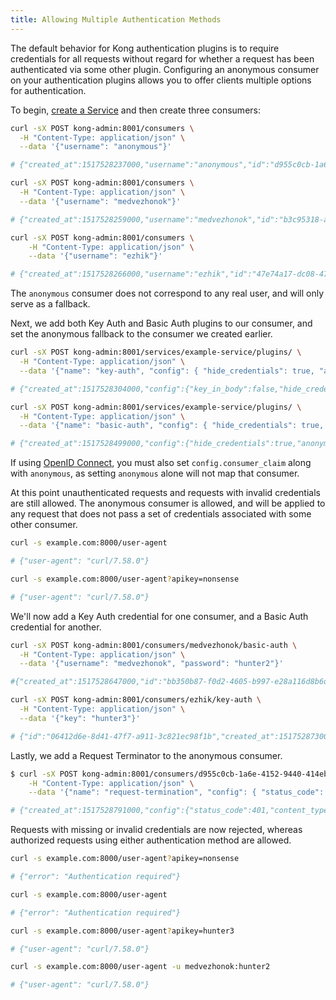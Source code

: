```yaml
---
title: Allowing Multiple Authentication Methods
---
```


The default behavior for Kong authentication plugins is to require credentials
for all requests without regard for whether a request has been authenticated
via some other plugin. Configuring an anonymous consumer on your authentication
plugins allows you to offer clients multiple options for authentication.

To begin, [create a Service](/enterprise/{{page.kong_version}}/kong-manager/add-service/) and then create three consumers:

```bash
curl -sX POST kong-admin:8001/consumers \
  -H "Content-Type: application/json" \
  --data '{"username": "anonymous"}'

# {"created_at":1517528237000,"username":"anonymous","id":"d955c0cb-1a6e-4152-9440-414ebb8fee8a"}

curl -sX POST kong-admin:8001/consumers \
  -H "Content-Type: application/json" \
  --data '{"username": "medvezhonok"}'

# {"created_at":1517528259000,"username":"medvezhonok","id":"b3c95318-a932-4bb2-9d74-1298a3ffc87c"}

curl -sX POST kong-admin:8001/consumers \
    -H "Content-Type: application/json" \
    --data '{"username": "ezhik"}'

# {"created_at":1517528266000,"username":"ezhik","id":"47e74a17-dc08-4786-a8cf-d8e4f38a5459"}
```

The `anonymous` consumer does not correspond to any real user, and will only serve as a fallback.

Next, we add both Key Auth and Basic Auth plugins to our consumer, and set the anonymous fallback to the consumer we created earlier.

```bash
curl -sX POST kong-admin:8001/services/example-service/plugins/ \
  -H "Content-Type: application/json" \
  --data '{"name": "key-auth", "config": { "hide_credentials": true, "anonymous": "d955c0cb-1a6e-4152-9440-414ebb8fee8a"} }'

# {"created_at":1517528304000,"config":{"key_in_body":false,"hide_credentials":true,"anonymous":"d955c0cb-1a6e-4152-9440-414ebb8fee8a","run_on_preflight":true,"key_names":["apikey"]},"id":"bb884f7b-4e48-4166-8c80-c858b5a4c357","name":"key-auth","service_id":"a2a168a8-4491-4fe1-9426-cde3b5fcd45b","enabled":true}

curl -sX POST kong-admin:8001/services/example-service/plugins/ \
  -H "Content-Type: application/json" \
  --data '{"name": "basic-auth", "config": { "hide_credentials": true, "anonymous": "d955c0cb-1a6e-4152-9440-414ebb8fee8a"} }'

# {"created_at":1517528499000,"config":{"hide_credentials":true,"anonymous":"d955c0cb-1a6e-4152-9440-414ebb8fee8a"},"id":"e5a40543-debe-4225-a879-a54901368e6d","name":"basic-auth","service_id":"a2a168a8-4491-4fe1-9426-cde3b5fcd45b","enabled":true}
```

If using [OpenID Connect](/hub/kong-inc/openid-connect), you must also set `config.consumer_claim` along with `anonymous`, as setting `anonymous` alone will not map that consumer.

At this point unauthenticated requests and requests with invalid credentials are still allowed. The anonymous consumer is allowed, and will be applied to any request that does not pass a set of credentials associated with some other consumer.

```bash
curl -s example.com:8000/user-agent

# {"user-agent": "curl/7.58.0"}

curl -s example.com:8000/user-agent?apikey=nonsense

# {"user-agent": "curl/7.58.0"}
```

We'll now add a Key Auth credential for one consumer, and a Basic Auth credential for another.

```bash
curl -sX POST kong-admin:8001/consumers/medvezhonok/basic-auth \
  -H "Content-Type: application/json" \
  --data '{"username": "medvezhonok", "password": "hunter2"}'

#{"created_at":1517528647000,"id":"bb350b87-f0d2-4605-b997-e28a116d8b6d","username":"medvezhonok","password":"f239a0404351d7170201e7f92fa9b3159e47bb01","consumer_id":"b3c95318-a932-4bb2-9d74-1298a3ffc87c"}

curl -sX POST kong-admin:8001/consumers/ezhik/key-auth \
  -H "Content-Type: application/json" \
  --data '{"key": "hunter3"}'

# {"id":"06412d6e-8d41-47f7-a911-3c821ec98f1b","created_at":1517528730000,"key":"hunter3","consumer_id":"47e74a17-dc08-4786-a8cf-d8e4f38a5459"}

```

Lastly, we add a Request Terminator to the anonymous consumer.

```bash
$ curl -sX POST kong-admin:8001/consumers/d955c0cb-1a6e-4152-9440-414ebb8fee8a/plugins/ \
    -H "Content-Type: application/json" \
    --data '{"name": "request-termination", "config": { "status_code": 401, "content_type": "application/json; charset=utf-8", "body": "{\"error\": \"Authentication required\"}"} }'

# {"created_at":1517528791000,"config":{"status_code":401,"content_type":"application\/json; charset=utf-8","body":"{\"error\": \"Authentication required\"}"},"id":"21fc5f6f-363f-4d79-b533-ce26d4478879","name":"request-termination","enabled":true,"consumer_id":"d955c0cb-1a6e-4152-9440-414ebb8fee8a"}
```

Requests with missing or invalid credentials are now rejected, whereas authorized requests using either authentication method are allowed.

```bash
curl -s example.com:8000/user-agent?apikey=nonsense

# {"error": "Authentication required"}

curl -s example.com:8000/user-agent

# {"error": "Authentication required"}

curl -s example.com:8000/user-agent?apikey=hunter3

# {"user-agent": "curl/7.58.0"}

curl -s example.com:8000/user-agent -u medvezhonok:hunter2

# {"user-agent": "curl/7.58.0"}
```
